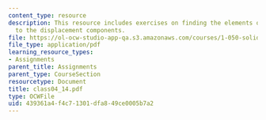 ```yaml
---
content_type: resource
description: This resource includes exercises on finding the elements of the two columns  corresponding
  to the displacement components.
file: https://ol-ocw-studio-app-qa.s3.amazonaws.com/courses/1-050-solid-mechanics-fall-2004/439361a4f4c71301dfa849ce0005b7a2_class04_14.pdf
file_type: application/pdf
learning_resource_types:
- Assignments
parent_title: Assignments
parent_type: CourseSection
resourcetype: Document
title: class04_14.pdf
type: OCWFile
uid: 439361a4-f4c7-1301-dfa8-49ce0005b7a2
---
```

